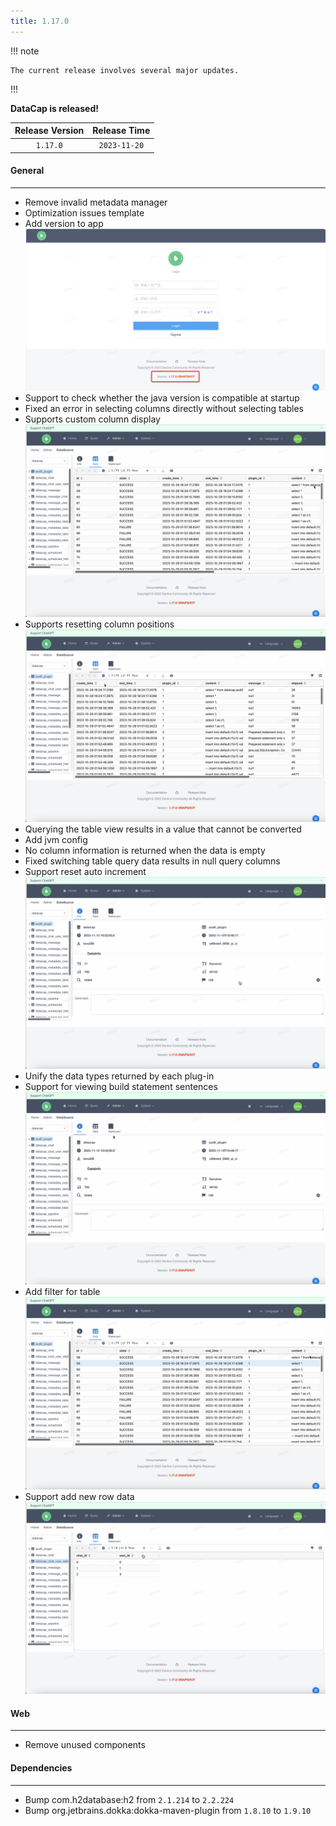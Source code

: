 ```yaml
---
title: 1.17.0
---
```


!!! note

    The current release involves several major updates.
!!!

**DataCap is released!**

| Release Version | Release Time |
|:---------------:|:------------:|
|    `1.17.0`     | `2023-11-20` |

#### General

---

- Remove invalid metadata manager
- Optimization issues template
- Add version to app
![img.png](1.17.0/version.png)
- Support to check whether the java version is compatible at startup
- Fixed an error in selecting columns directly without selecting tables
- Supports custom column display
![Column Display](1.17.0/column_display.gif)
- Supports resetting column positions
![Reset Column Position](1.17.0/reset_column_position.gif)
- Querying the table view results in a value that cannot be converted
- Add jvm config
- No column information is returned when the data is empty
- Fixed switching table query data results in null query columns
- Support reset auto increment
![Reset Auto Increment](1.17.0/reset_auto_increment.gif)
- Unify the data types returned by each plug-in
- Support for viewing build statement sentences
![Build Statement](1.17.0/build_statement.gif)
- Add filter for table
![Filter](1.17.0/filter.gif)
- Support add new row data
![Add Row](1.17.0/add_row.gif)

#### Web

---

- Remove unused components

#### Dependencies

---

- Bump com.h2database:h2 from `2.1.214` to `2.2.224`
- Bump org.jetbrains.dokka:dokka-maven-plugin from `1.8.10` to `1.9.10`
